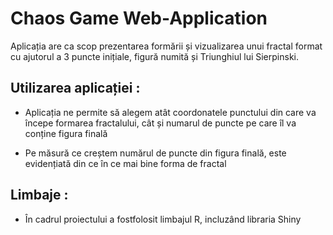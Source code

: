 # Chaos Game Web-Application

  Aplicația are ca scop prezentarea formării și vizualizarea unui fractal format cu ajutorul a 3 puncte inițiale, figură numită și Triunghiul lui Sierpinski.

## Utilizarea aplicației :

- Aplicația ne permite să alegem atât coordonatele punctului din care va începe formarea fractalului, cât și numarul de puncte pe care îl va conține figura finală

- Pe măsură ce creștem numărul de puncte din figura finală, este evidențiată din ce în ce mai bine forma de fractal

## Limbaje : 

- În cadrul proiectului a fostfolosit limbajul R, incluzând libraria Shiny
